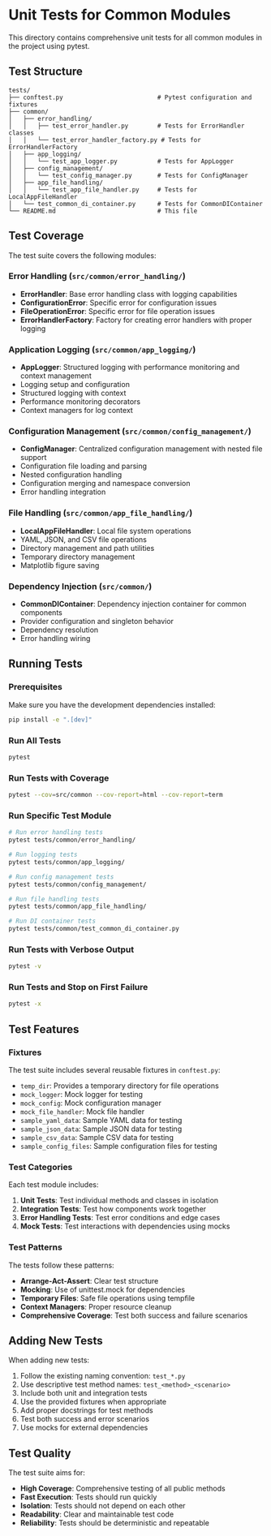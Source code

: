 # Unit Tests for Common Modules

This directory contains comprehensive unit tests for all common modules in the project using pytest.

## Test Structure

```
tests/
├── conftest.py                          # Pytest configuration and fixtures
├── common/
│   ├── error_handling/
│   │   ├── test_error_handler.py        # Tests for ErrorHandler classes
│   │   └── test_error_handler_factory.py # Tests for ErrorHandlerFactory
│   ├── app_logging/
│   │   └── test_app_logger.py           # Tests for AppLogger
│   ├── config_management/
│   │   └── test_config_manager.py       # Tests for ConfigManager
│   ├── app_file_handling/
│   │   └── test_app_file_handler.py     # Tests for LocalAppFileHandler
│   └── test_common_di_container.py      # Tests for CommonDIContainer
└── README.md                            # This file
```

## Test Coverage

The test suite covers the following modules:

### Error Handling (`src/common/error_handling/`)
- **ErrorHandler**: Base error handling class with logging capabilities
- **ConfigurationError**: Specific error for configuration issues
- **FileOperationError**: Specific error for file operation issues
- **ErrorHandlerFactory**: Factory for creating error handlers with proper logging

### Application Logging (`src/common/app_logging/`)
- **AppLogger**: Structured logging with performance monitoring and context management
- Logging setup and configuration
- Structured logging with context
- Performance monitoring decorators
- Context managers for log context

### Configuration Management (`src/common/config_management/`)
- **ConfigManager**: Centralized configuration management with nested file support
- Configuration file loading and parsing
- Nested configuration handling
- Configuration merging and namespace conversion
- Error handling integration

### File Handling (`src/common/app_file_handling/`)
- **LocalAppFileHandler**: Local file system operations
- YAML, JSON, and CSV file operations
- Directory management and path utilities
- Temporary directory management
- Matplotlib figure saving

### Dependency Injection (`src/common/`)
- **CommonDIContainer**: Dependency injection container for common components
- Provider configuration and singleton behavior
- Dependency resolution
- Error handling wiring

## Running Tests

### Prerequisites

Make sure you have the development dependencies installed:

```bash
pip install -e ".[dev]"
```

### Run All Tests

```bash
pytest
```

### Run Tests with Coverage

```bash
pytest --cov=src/common --cov-report=html --cov-report=term
```

### Run Specific Test Module

```bash
# Run error handling tests
pytest tests/common/error_handling/

# Run logging tests
pytest tests/common/app_logging/

# Run config management tests
pytest tests/common/config_management/

# Run file handling tests
pytest tests/common/app_file_handling/

# Run DI container tests
pytest tests/common/test_common_di_container.py
```

### Run Tests with Verbose Output

```bash
pytest -v
```

### Run Tests and Stop on First Failure

```bash
pytest -x
```

## Test Features

### Fixtures

The test suite includes several reusable fixtures in `conftest.py`:

- `temp_dir`: Provides a temporary directory for file operations
- `mock_logger`: Mock logger for testing
- `mock_config`: Mock configuration manager
- `mock_file_handler`: Mock file handler
- `sample_yaml_data`: Sample YAML data for testing
- `sample_json_data`: Sample JSON data for testing
- `sample_csv_data`: Sample CSV data for testing
- `sample_config_files`: Sample configuration files for testing

### Test Categories

Each test module includes:

1. **Unit Tests**: Test individual methods and classes in isolation
2. **Integration Tests**: Test how components work together
3. **Error Handling Tests**: Test error conditions and edge cases
4. **Mock Tests**: Test interactions with dependencies using mocks

### Test Patterns

The tests follow these patterns:

- **Arrange-Act-Assert**: Clear test structure
- **Mocking**: Use of unittest.mock for dependencies
- **Temporary Files**: Safe file operations using tempfile
- **Context Managers**: Proper resource cleanup
- **Comprehensive Coverage**: Test both success and failure scenarios

## Adding New Tests

When adding new tests:

1. Follow the existing naming convention: `test_*.py`
2. Use descriptive test method names: `test_<method>_<scenario>`
3. Include both unit and integration tests
4. Use the provided fixtures when appropriate
5. Add proper docstrings for test methods
6. Test both success and error scenarios
7. Use mocks for external dependencies

## Test Quality

The test suite aims for:

- **High Coverage**: Comprehensive testing of all public methods
- **Fast Execution**: Tests should run quickly
- **Isolation**: Tests should not depend on each other
- **Readability**: Clear and maintainable test code
- **Reliability**: Tests should be deterministic and repeatable 